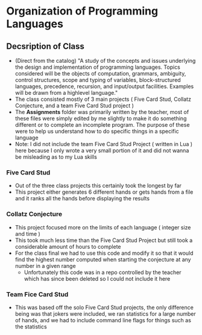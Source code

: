 # Organization of Programming Languages

## Decsription of Class
- (Direct from the catalog) "A study of the concepts and issues underlying the design and implementation of
programming languages. Topics considered will be the objects of computation, grammars,
ambiguity, control structures, scope and typing of variables, block-structured languages,
precedence, recursion, and input/output facilities. Examples will be drawn from a highlevel language."
- The class consisted mostly of 3 main projects ( Five Card Stud, Collatz Conjecture, and a team Five Card Stud project )
- The **Assignments** folder was primarily written by the teacher, most of these files were simply edited by me slightly to make it do something different or to complete an incomplete program. The purpose of these were to help us understand how to do specific things in a specific language
- Note: I did not include the team Five Card Stud Project ( written in Lua ) here because I only wrote a very small portion of it and did not wanna be misleading as to my Lua skills

### Five Card Stud
- Out of the three class projects this certainly took the longest by far
- This project either generates 6 different hands or gets hands from a file and it ranks all the hands before displaying the results

### Collatz Conjecture
- This project focused more on the limits of each language ( integer size and time )
- This took much less time than the Five Card Stud Project but still took a considerable amount of hours to complete
- For the class final we had to use this code and modify it so that it would find the highest number computed when starting the conjecture at any number in a given range
    - Unfortunately this code was in a repo controlled by the teacher which has since been deleted so I could not include it here

### Team Fice Card Stud
- This was based off the solo Five Card Stud projects, the only difference being was that jokers were included, we ran statistics for a large number of hands, and we had to include command line flags for things such as the statistics